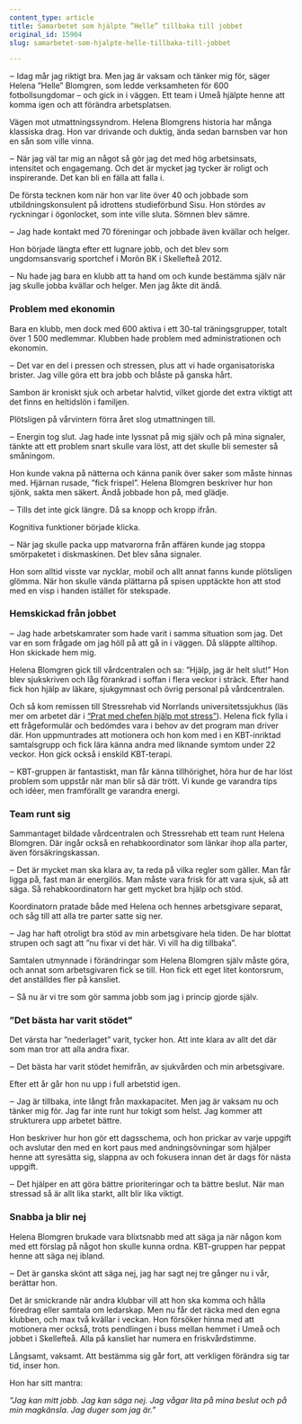 ```yaml
---
content_type: article
title: Samarbetet som hjälpte ”Helle” tillbaka till jobbet
original_id: 15904
slug: samarbetet-som-hjalpte-helle-tillbaka-till-jobbet

---
```


‒ Idag mår jag riktigt bra. Men jag är vaksam och tänker mig för, säger Helena ”Helle” Blomgren, som ledde verksamheten för 600 fotbollsungdomar – och gick in i väggen. Ett team i Umeå hjälpte henne att komma igen och att förändra arbetsplatsen.

Vägen mot utmattningssyndrom. Helena Blomgrens historia har många klassiska drag. Hon var drivande och duktig, ända sedan barnsben var hon en sån som ville vinna.

‒ När jag väl tar mig an något så gör jag det med hög arbetsinsats, intensitet och engagemang. Och det är mycket jag tycker är roligt och inspirerande. Det kan bli en fälla att falla i.

De första tecknen kom när hon var lite över 40 och jobbade som utbildningskonsulent på idrottens studieförbund Sisu. Hon stördes av ryckningar i ögonlocket, som inte ville sluta. Sömnen blev sämre.

‒ Jag hade kontakt med 70 föreningar och jobbade även kvällar och helger.

Hon började längta efter ett lugnare jobb, och det blev som ungdomsansvarig sportchef i Morön BK i Skellefteå 2012.

‒ Nu hade jag bara en klubb att ta hand om och kunde bestämma själv när jag skulle jobba kvällar och helger. Men jag åkte dit ändå.

### Problem med ekonomin

Bara en klubb, men dock med 600 aktiva i ett 30-tal träningsgrupper, totalt över 1 500 medlemmar. Klubben hade problem med administrationen och ekonomin.

‒ Det var en del i pressen och stressen, plus att vi hade organisatoriska brister. Jag ville göra ett bra jobb och blåste på ganska hårt.

Sambon är kroniskt sjuk och arbetar halvtid, vilket gjorde det extra viktigt att det finns en heltidslön i familjen.

Plötsligen på vårvintern förra året slog utmattningen till.

‒ Energin tog slut. Jag hade inte lyssnat på mig själv och på mina signaler, tänkte att ett problem snart skulle vara löst, att det skulle bli semester så småningom.

Hon kunde vakna på nätterna och känna panik över saker som måste hinnas med. Hjärnan rusade, ”fick frispel”. Helena Blomgren beskriver hur hon sjönk, sakta men säkert. Ändå jobbade hon på, med glädje.

‒ Tills det inte gick längre. Då sa knopp och kropp ifrån.

Kognitiva funktioner började klicka.

‒ När jag skulle packa upp matvarorna från affären kunde jag stoppa smörpaketet i diskmaskinen. Det blev såna signaler.

Hon som alltid visste var nycklar, mobil och allt annat fanns kunde plötsligen glömma. När hon skulle vända plättarna på spisen upptäckte hon att stod med en visp i handen istället för stekspade.

### Hemskickad från jobbet

‒ Jag hade arbetskamrater som hade varit i samma situation som jag. Det var en som frågade om jag höll på att gå in i väggen. Då släppte alltihop. Hon skickade hem mig.

Helena Blomgren gick till vårdcentralen och sa: ”Hjälp, jag är helt slut!” Hon blev sjukskriven och låg förankrad i soffan i flera veckor i sträck. Efter hand fick hon hjälp av läkare, sjukgymnast och övrig personal på vårdcentralen.

Och så kom remissen till Stressrehab vid Norrlands universitetssjukhus (läs mer om arbetet där i [“Prat med chefen hjälp mot stress”](https://www.suntarbetsliv.se/forskning/hallbar-rehabilitering/prat-med-chefen-hjalp-mot-stress/)). Helena fick fylla i ett frågeformulär och bedömdes vara i behov av det program man driver där. Hon uppmuntrades att motionera och hon kom med i en KBT-inriktad samtalsgrupp och fick lära känna andra med liknande symtom under 22 veckor. Hon gick också i enskild KBT-terapi.

‒ KBT-gruppen är fantastiskt, man får känna tillhörighet, höra hur de har löst problem som uppstår när man blir så där trött. Vi kunde ge varandra tips och idéer, men framförallt ge varandra energi.

### Team runt sig

Sammantaget bildade vårdcentralen och Stressrehab ett team runt Helena Blomgren. Där ingår också en rehabkoordinator som länkar ihop alla parter, även försäkringskassan.

‒ Det är mycket man ska klara av, ta reda på vilka regler som gäller. Man får ligga på, fast man är energilös. Man måste vara frisk för att vara sjuk, så att säga. Så rehabkoordinatorn har gett mycket bra hjälp och stöd.

Koordinatorn pratade både med Helena och hennes arbetsgivare separat, och såg till att alla tre parter satte sig ner.

‒ Jag har haft otroligt bra stöd av min arbetsgivare hela tiden. De har blottat strupen och sagt att ”nu fixar vi det här. Vi vill ha dig tillbaka”.

Samtalen utmynnade i förändringar som Helena Blomgren själv måste göra, och annat som arbetsgivaren fick se till. Hon fick ett eget litet kontorsrum, det anställdes fler på kansliet.

‒ Så nu är vi tre som gör samma jobb som jag i princip gjorde själv.

### ”Det bästa har varit stödet”

Det värsta har ”nederlaget” varit, tycker hon. Att inte klara av allt det där som man tror att alla andra fixar.

‒ Det bästa har varit stödet hemifrån, av sjukvården och min arbetsgivare.

Efter ett år går hon nu upp i full arbetstid igen.

‒ Jag är tillbaka, inte långt från maxkapacitet. Men jag är vaksam nu och tänker mig för. Jag far inte runt hur tokigt som helst. Jag kommer att strukturera upp arbetet bättre.

Hon beskriver hur hon gör ett dagsschema, och hon prickar av varje uppgift och avslutar den med en kort paus med andningsövningar som hjälper henne att syresätta sig, slappna av och fokusera innan det är dags för nästa uppgift.

‒ Det hjälper en att göra bättre prioriteringar och ta bättre beslut. När man stressad så är allt lika starkt, allt blir lika viktigt.

### Snabba ja blir nej

Helena Blomgren brukade vara blixtsnabb med att säga ja när någon kom med ett förslag på något hon skulle kunna ordna. KBT-gruppen har peppat henne att säga nej ibland.

‒ Det är ganska skönt att säga nej, jag har sagt nej tre gånger nu i vår, berättar hon.

Det är smickrande när andra klubbar vill att hon ska komma och hålla föredrag eller samtala om ledarskap. Men nu får det räcka med den egna klubben, och max två kvällar i veckan. Hon försöker hinna med att motionera mer också, trots pendlingen i buss mellan hemmet i Umeå och jobbet i Skellefteå. Alla på kansliet har numera en friskvårdstimme.

Långsamt, vaksamt. Att bestämma sig går fort, att verkligen förändra sig tar tid, inser hon.

Hon har sitt mantra:

_”Jag kan mitt jobb. Jag kan säga nej. Jag vågar lita på mina beslut och på min magkänsla. Jag duger som jag är.”_

